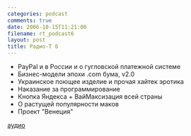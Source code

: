 ```yaml
---
categories: podcast
comments: true
date: 2006-10-15T11:21:00
filename: rt_podcast6
layout: post
title: Радио-T 6
---
```


- PayPal и в России и о гугловской платежной системе
- Бизнес-модели эпохи .сom бума, v2.0
- Украинское поющее изделие и прочая хайтек эротика
- Наказание за программирование
- Кнопка Яндекса + ВайМаксизация всей страны
- О растущей популярности маков
- Проект "Венеция"

[аудио](http://cdn.radio-t.com/rt_podcast6.mp3)
<audio src="http://cdn.radio-t.com/rt_podcast6.mp3" preload="none"></audio>

